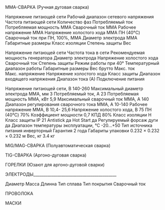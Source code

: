 MMA-СВАРКА (Ручная дуговая сварка)

Напряжение питающей сети 
Рабочий диапазон сетевого напряжения
Частота питающей сети 
Количество фаз 
Потребляемый ток 
Потребляемая мощность ММА 
Сварочный ток MMA 
Рабочее напряжение MMA 
Напряжение холостого хода MMA
ПН (40°C) 
Сварочный ток при ПН, 100%, MMA 
Диаметр электрода MMA 
Габаритные размеры
Класс изоляции
Степень защиты 
Вес

Напряжение питающей сети
Частота тока в сети
Рекомендуемая мощность генератора
Диаметр электрода
Напряжение холостого хода
Сварочный ток
Степень защиты
Режим работы при 40°
Температурный диапазон работы
Габаритные размеры
Вес брутто
Макс. ток	
Макс. напряжение
Напряжение холостого хода
Класс защиты
Диапазон входящего напряжения
Диапазон тока (А)
Подключение питания


Напряжение питающей сети, В	140-260
Максимальный диаметр электрода MMA, мм	3
Потребляемый ток, А	23
Потребляемая мощность ММА, кВт	5,9
Максимальный сварочный ток MMA, А	140
Диапазон регулирования сварочного тока MMA, А	10-140
Рабочее напряжение ММА, В	10,4- 25,6
Напряжение холостого хода, В	75
ПН (40°C)	70%
Коэффициент мощности	0,7
КПД	80%
Класс изоляции	Н
Класс защиты	IP 21
Antistick	да
Hot Start	да
Регулируемый форсаж дуги	да
Диапазон температуры эксплуатации, °С	-20...+50
Тип источника питания	инверторный
Гарантия	2 года
Габариты упаковки	0.232 × 0.232 × 0.232 м
Вес, кг	3.4 кг



MIG/MAG-СВАРКА (Полуавтоматическая сварка)



TIG-СВАРКА (Аргоно-дуговая сварка)



ГОРЕЛКИ (Юзают для аргоно-дуговой сварки)



ЭЛЕКТРОДЫ__________________________________________

Диаметр
Масса
Длинна
Тип сплава
Тип покрытия
Сварочный ток



ПРОВОЛОКА



МАСКИ
